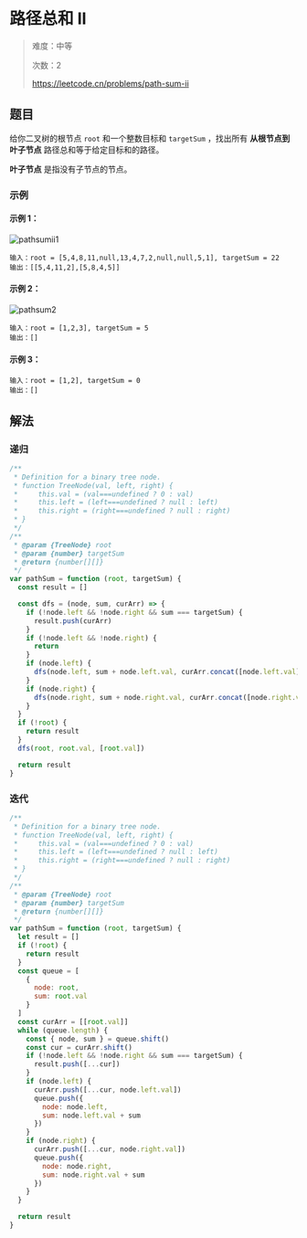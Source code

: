 # 路径总和 II

> 难度：中等
>
> 次数：2
>
> https://leetcode.cn/problems/path-sum-ii

## 题目

给你二叉树的根节点 `root` 和一个整数目标和 `targetSum` ，找出所有 **从根节点到叶子节点** 路径总和等于给定目标和的路径。

**叶子节点** 是指没有子节点的节点。

### 示例

#### 示例 1：

![pathsumii1](https://assets.leetcode.com/uploads/2021/01/18/pathsumii1.jpg)

```
输入：root = [5,4,8,11,null,13,4,7,2,null,null,5,1], targetSum = 22
输出：[[5,4,11,2],[5,8,4,5]]
```

#### 示例 2：

![pathsum2](https://assets.leetcode.com/uploads/2021/01/18/pathsum2.jpg)

```
输入：root = [1,2,3], targetSum = 5
输出：[]
```

#### 示例 3：

```
输入：root = [1,2], targetSum = 0
输出：[]
```

## 解法

### 递归

```javascript
/**
 * Definition for a binary tree node.
 * function TreeNode(val, left, right) {
 *     this.val = (val===undefined ? 0 : val)
 *     this.left = (left===undefined ? null : left)
 *     this.right = (right===undefined ? null : right)
 * }
 */
/**
 * @param {TreeNode} root
 * @param {number} targetSum
 * @return {number[][]}
 */
var pathSum = function (root, targetSum) {
  const result = []

  const dfs = (node, sum, curArr) => {
    if (!node.left && !node.right && sum === targetSum) {
      result.push(curArr)
    }
    if (!node.left && !node.right) {
      return
    }
    if (node.left) {
      dfs(node.left, sum + node.left.val, curArr.concat([node.left.val]))
    }
    if (node.right) {
      dfs(node.right, sum + node.right.val, curArr.concat([node.right.val]))
    }
  }
  if (!root) {
    return result
  }
  dfs(root, root.val, [root.val])

  return result
}
```

### 迭代

```javascript
/**
 * Definition for a binary tree node.
 * function TreeNode(val, left, right) {
 *     this.val = (val===undefined ? 0 : val)
 *     this.left = (left===undefined ? null : left)
 *     this.right = (right===undefined ? null : right)
 * }
 */
/**
 * @param {TreeNode} root
 * @param {number} targetSum
 * @return {number[][]}
 */
var pathSum = function (root, targetSum) {
  let result = []
  if (!root) {
    return result
  }
  const queue = [
    {
      node: root,
      sum: root.val
    }
  ]
  const curArr = [[root.val]]
  while (queue.length) {
    const { node, sum } = queue.shift()
    const cur = curArr.shift()
    if (!node.left && !node.right && sum === targetSum) {
      result.push([...cur])
    }
    if (node.left) {
      curArr.push([...cur, node.left.val])
      queue.push({
        node: node.left,
        sum: node.left.val + sum
      })
    }
    if (node.right) {
      curArr.push([...cur, node.right.val])
      queue.push({
        node: node.right,
        sum: node.right.val + sum
      })
    }
  }

  return result
}
```
